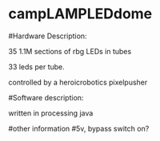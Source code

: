 # campLAMPLEDdome

#Hardware Description:

35 1.1M sections of rbg LEDs in tubes

33 leds per tube.

controlled by a heroicrobotics pixelpusher

#Software description:

written in processing java

#other information
#5v, bypass switch on?

